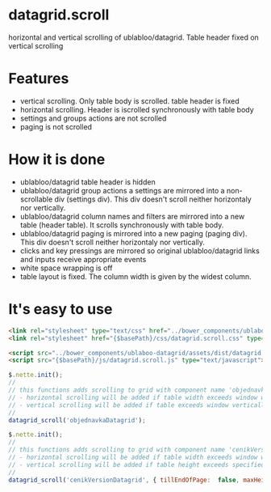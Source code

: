 # datagrid.scroll
horizontal and vertical scrolling of ublabloo/datagrid. Table header fixed on vertical scrolling
# Features
- vertical scrolling. Only table body is scrolled. table header is fixed
- horizontal scrolling. Header is iscrolled synchronously with table body
- settings and groups actions are not scrolled
- paging is not scrolled
# How it is done
- ublabloo/datagrid table header is hidden
- ublabloo/datagrid group actions a settings are mirrored into a non-scrollable div (settings div). This div doesn't scroll neither horizontaly nor vertically.
- ublabloo/datagrid column names and filters are mirrored into a new table (header table). It scrolls synchronously with table body.
- ublabloo/datagrid paging is mirrored into a new paging (paging div). This div doesn't scroll neither horizontaly nor vertically.
- clicks and key pressings are mirrored so original ublabloo/datagrid links and inputs receive appropriate events
- white space wrapping is off
- table layout is fixed. The column width is given by the widest column.  
# It's easy to use
```html
<link rel="stylesheet" type="text/css" href="../bower_components/ublaboo-datagrid/assets/dist/datagrid.css">
<link rel="stylesheet" href="{$basePath}/css/datagrid.scroll.css" type="text/css" />
```

```html
<script src="../bower_components/ublaboo-datagrid/assets/dist/datagrid.js"></script>
<script src="{$basePath}/js/datagrid.scroll.js" type="text/javascript"></script>
```

```javascript
$.nette.init();
//
// this functions adds scrolling to grid with component name 'objednavkaDatagrid'
// - horizontal scrolling will be added if table width exceeds window width
// - vertical scrolling will be added if table exceeds window vertically 
//
datagrid_scroll('objednavkaDatagrid');
```

```javascript
$.nette.init();
//
// this functions adds scrolling to grid with component name 'cenikVersionDatagrid'
// - horizontal scrolling will be added if table width exceeds window width
// - vertical scrolling will be added if table height exceeds specified maxHeight
//
datagrid_scroll('cenikVersionDatagrid', { tillEndOfPage:  false, maxHeight: 420});
```


